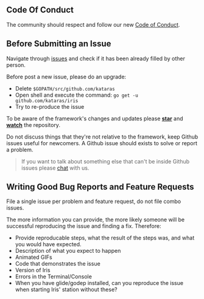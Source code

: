 ## Code Of Conduct

The community should respect and follow our new [Code of Conduct](https://github.com/kataras/iris/blob/master/CODE-OF-CONDUCT.md).

## Before Submitting an Issue

Navigate through [issues](https://github.com/kataras/issues) and check if it has been already filled by other person.


Before post a new issue, please do an upgrade:

- Delete `$GOPATH/src/github.com/kataras`
- Open shell and execute the command: `go get -u github.com/kataras/iris`
- Try to re-produce the issue

To be aware of the framework's changes and updates please **[star](https://github.com/kataras/iris/stargazers)** and **[watch](https://github.com/kataras/iris/watchers)** the repository.

Do not discuss things that they're not relative to the framework, keep Github issues useful for newcomers. A Github issue should exists to solve or report a problem. 

> If you want to talk about something else that can't be inside Github issues please [chat](https://gitter.im/iris-go/Lobby) with us.

## Writing Good Bug Reports and Feature Requests

File a single issue per problem and feature request, do not file combo issues.

The more information you can provide, the more likely someone will be successful reproducing the issue and finding a fix. Therefore:

* Provide reproducable steps, what the result of the steps was, and what you would have expected.
* Description of what you expect to happen
* Animated GIFs
* Code that demonstrates the issue
* Version of Iris
* Errors in the Terminal/Console
* When you have glide/godep installed, can you reproduce the issue when starting Iris' station without these?
